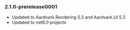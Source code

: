 ### 2.1.0-prerelease0001
* Updated to Aardvark.Rendering 5.3 and Aardvark.UI 5.3
* Updated to net6.0 projects 
